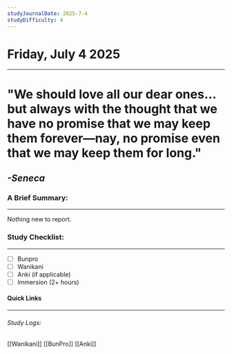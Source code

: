```yaml
---
studyJournalDate: 2025-7-4
studyDifficulty: 4
---
```


# Friday, July 4 2025
---
# "We should love all our dear ones… but always with the thought that we have no promise that we may keep them forever—nay, no promise even that we may keep them for long."

## *-Seneca*


### A Brief Summary:
---
Nothing new to report.

### Study Checklist:
---
- [ ] Bunpro
- [ ] Wanikani
- [ ] Anki (if applicable)
- [ ] Immersion (2+ hours)

#### Quick Links
---
###### Study Logs:
[[Wanikani]]
[[BunPro]]
[[Anki]]
